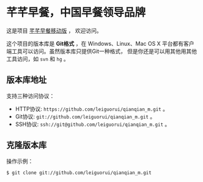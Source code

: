 # 芊芊早餐，中国早餐领导品牌

这是项目 [芊芊早餐移动版](http://m.芊芊.com) ，
欢迎访问。

这个项目的版本库是 **Git格式** ，在 Windows、Linux、Mac OS X
平台都有客户端工具可以访问。虽然版本库只提供Git一种格式，
但是你还是可以用其他用其他工具访问，如 ``svn`` 和 ``hg`` 。

## 版本库地址

支持三种访问协议：

* HTTP协议: `https://github.com/leiguorui/qianqian_m.git` 。
* Git协议: `git://github.com/leiguorui/qianqian_m.git` 。
* SSH协议: `ssh://git@github.com/leiguorui/qianqian_m.git` 。

## 克隆版本库

操作示例：

    $ git clone git://github.com/leiguorui/qianqian_m.git
